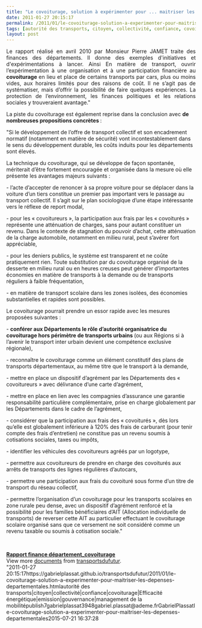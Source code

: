 ```yaml
---
title: "Le covoiturage, solution à expérimenter pour ... maitriser les dépenses départementales"
date: 2011-01-27 20:15:17
permalink: /2011/01/le-covoiturage-solution-a-experimenter-pour-maitriser-les-depenses-departementales.html
tags: [autorité des transports, citoyen, collectivité, confiance, covoiturage, Efficacité énergétique, emission, gouvernance, management de la mobilité]
layout: post
---
```


<p><span style="font-size: small"> <p style="text-align: justify">Le rapport réalisé en avril 2010 par Monsieur Pierre JAMET traite des finances des départements. Il donne des exemples d'initiatives et d'expérimentations à lancer. Ainsi En matière de transport, ouvrir l’expérimentation à une organisation et à une participation financière au <strong>covoiturage </strong>en lieu et place de certains transports par cars, plus ou moins vides, aux horaires limités pour des raisons de coût. Il ne s’agit pas de systématiser, mais d’offrir la possibilité de faire quelques expériences. La protection de l’environnement, les finances politiques et les relations sociales y trouveraient avantage."</p> </span></p> <p><span style=""font-size: small"">La piste du covoiturage est également reprise dans la conclusion avec <strong>de nombreuses propositions concrètes </strong>:</span></p> <p> <p>"Si le développement de l’offre de transport collectif et son encadrement normatif (notamment en matière de sécurité) vont incontestablement dans le sens du développement durable, les coûts induits pour les départements sont élevés.</p> </p> <p>La technique du covoiturage, qui se développe de façon spontanée, mériterait d’être fortement encouragée et organisée dans la mesure où elle présente les avantages majeurs suivants : </p>  <!--more-->   <p style=""padding-left: 30px"">- l’acte d’accepter de renoncer à sa propre voiture pour se déplacer dans la voiture d’un tiers constitue un premier pas important vers le passage au transport collectif. Il s’agit sur le plan sociologique d’une étape intéressante vers le réflexe de report modal,</p> <p> <p style=""padding-left: 30px"">- pour les « covoitureurs », la participation aux frais par les « covoiturés » représente une atténuation de charges, sans pour autant constituer un revenu. Dans le contexte de stagnation du pouvoir d’achat, cette atténuation de la charge automobile, notamment en milieu rural, peut s’avérer fort appréciable,</p> <p style=""padding-left: 30px"">- pour les deniers publics, le système est transparent et ne coûte pratiquement rien. Toute substitution par du covoiturage organisé de la desserte en milieu rural ou en heures creuses peut générer d’importantes économies en matière de transports à la demande ou de transports réguliers à faible fréquentation,</p> <p style=""padding-left: 30px"">- en matière de transport scolaire dans les zones isolées, des économies substantielles et rapides sont possibles.</p> <p>Le covoiturage pourrait prendre un essor rapide avec les mesures proposées suivantes :</p> </p> <p style=""padding-left: 30px"">- <strong>conférer aux Départements le rôle d’autorité organisatrice du covoiturage hors périmètre de transports urbains </strong>(ou aux Régions si à l’avenir le transport inter urbain devient une compétence exclusive régionale),</p> <p> <p style=""padding-left: 30px"">- reconnaître le covoiturage comme un élément constitutif des plans de transports départementaux, au même titre que le transport à la demande,</p> <p style=""padding-left: 30px"">- mettre en place un dispositif d’agrément par les Départements des « covoitureurs » avec délivrance d’une carte d’agrément,</p> <p style=""padding-left: 30px"">- mettre en place en lien avec les compagnies d’assurance une garantie responsabilité particulière complémentaire, prise en charge globalement par les Départements dans le cadre de l’agrément,</p> <p style=""padding-left: 30px"">- considérer que la participation aux frais des « covoiturés », dès lors qu’elle est globalement inférieure à 120% des frais de carburant (pour tenir compte des frais d’entretien) ne constitue pas un revenu soumis à cotisations sociales, taxes ou impôts,</p> <p style=""padding-left: 30px"">- identifier les véhicules des covoitureurs agréés par un logotype,</p> <p style=""padding-left: 30px"">- permettre aux covoitureurs de prendre en charge des covoiturés aux arrêts de transports des lignes régulières d’autocars,</p> <p style=""padding-left: 30px"">- permettre une participation aux frais du covoituré sous forme d’un titre de transport du réseau collectif,</p> </p> <p style=""text-align: justifypadding-left: 30px"">- permettre l’organisation d’un covoiturage pour les transports scolaires en zone rurale peu dense, avec un dispositif d’agrément renforcé et la possibilité pour les familles bénéficiaires d’AIT (Allocation individuelle de transports) de reverser cette AIT au particulier effectuant le covoiturage scolaire organisé sans que ce versement ne soit considéré comme un revenu taxable ou soumis à cotisation sociale." </p> <p> </p> <div id=""__ss_6719916"" style=""width: 477px""><strong style=""margin: 12px 0 4px""><a href=""http://www.slideshare.net/transportsdufutur/rapport-finance-dpartementcovoiturage"" title=""Rapport finance département_covoiturage"">Rapport finance département_covoiturage</a></strong>        <div style=""padding: 5px 0 12px"">View more <a href=""http://www.slideshare.net/"">documents</a> from <a href=""http://www.slideshare.net/transportsdufutur"">transportsdufutur</a>.</div> </div>"2011-01-27 20:15:17https://gabrielplassat.github.io/transportsdufutur/2011/01/le-covoiturage-solution-a-experimenter-pour-maitriser-les-depenses-departementales.htmlautorité des transports|citoyen|collectivité|confiance|covoiturage|Efficacité énergétique|emission|gouvernance|management de la mobilitépublish7gabrielplassat3948gabriel.plassat@ademe.frGabrielPlassatle-covoiturage-solution-a-experimenter-pour-maitriser-les-depenses-departementales2015-07-21 16:37:28
